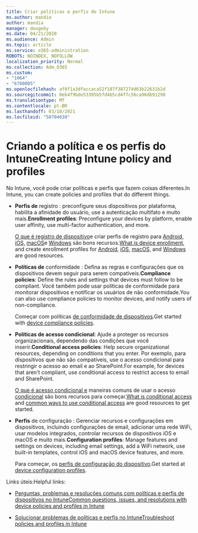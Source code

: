 ```yaml
---
title: Criar políticas e perfis do Intune
ms.author: mandia
author: mandia
manager: dougeby
ms.date: 04/21/2020
ms.audience: Admin
ms.topic: article
ms.service: o365-administration
ROBOTS: NOINDEX, NOFOLLOW
localization_priority: Normal
ms.collection: Adm_O365
ms.custom:
- "1064"
- "6700005"
ms.openlocfilehash: af8f1a3dfaccaca52f187f387274d63b22631b2d
ms.sourcegitcommit: 0eb4f9bde53395b5fd4b5cd4ffc56ca96db91298
ms.translationtype: MT
ms.contentlocale: pt-BR
ms.lasthandoff: 03/10/2021
ms.locfileid: "50704630"
---
```

# <a name="creating-intune-policy-and-profiles"></a><span data-ttu-id="ed7ae-102">Criando a política e os perfis do Intune</span><span class="sxs-lookup"><span data-stu-id="ed7ae-102">Creating Intune policy and profiles</span></span>

<span data-ttu-id="ed7ae-103">No Intune, você pode criar políticas e perfis que fazem coisas diferentes.</span><span class="sxs-lookup"><span data-stu-id="ed7ae-103">In Intune, you can create policies and profiles that do different things.</span></span>

- <span data-ttu-id="ed7ae-104">**Perfis de** registro : preconfigure seus dispositivos por plataforma, habilita a afinidade do usuário, use a autenticação multifato e muito mais.</span><span class="sxs-lookup"><span data-stu-id="ed7ae-104">**Enrollment profiles**: Preconfigure your devices by platform, enable user affinity, use multi-factor authentication, and more.</span></span>

  <span data-ttu-id="ed7ae-105">[O que é registro de dispositivo](https://docs.microsoft.com/intune/device-enrollment)e criar perfis de registro para [Android,](https://docs.microsoft.com/intune/android-enroll) [iOS,](https://docs.microsoft.com/intune/ios-enroll) [macOS](https://docs.microsoft.com/intune/macos-enroll)e [Windows](https://docs.microsoft.com/intune/windows-enrollment-methods) são bons recursos.</span><span class="sxs-lookup"><span data-stu-id="ed7ae-105">[What is device enrollment](https://docs.microsoft.com/intune/device-enrollment), and create enrollment profiles for [Android](https://docs.microsoft.com/intune/android-enroll), [iOS](https://docs.microsoft.com/intune/ios-enroll), [macOS](https://docs.microsoft.com/intune/macos-enroll), and [Windows](https://docs.microsoft.com/intune/windows-enrollment-methods) are good resources.</span></span>

- <span data-ttu-id="ed7ae-106">**Políticas de** conformidade : Defina as regras e configurações que os dispositivos devem seguir para serem compatíveis.</span><span class="sxs-lookup"><span data-stu-id="ed7ae-106">**Compliance policies**: Define the rules and settings that devices must follow to be compliant.</span></span> <span data-ttu-id="ed7ae-107">Você também pode usar políticas de conformidade para monitorar dispositivos e notificar os usuários de não conformidade.</span><span class="sxs-lookup"><span data-stu-id="ed7ae-107">You can also use compliance policies to monitor devices, and notify users of non-compliance.</span></span>

  <span data-ttu-id="ed7ae-108">Começar com políticas [de conformidade de dispositivos](https://docs.microsoft.com/intune/device-compliance-get-started).</span><span class="sxs-lookup"><span data-stu-id="ed7ae-108">Get started with [device compliance policies](https://docs.microsoft.com/intune/device-compliance-get-started).</span></span>
- <span data-ttu-id="ed7ae-109">**Políticas de acesso condicional**: Ajude a proteger os recursos organizacionais, dependendo das condições que você inserir.</span><span class="sxs-lookup"><span data-stu-id="ed7ae-109">**Conditional access policies**: Help secure organizational resources, depending on conditions that you enter.</span></span> <span data-ttu-id="ed7ae-110">Por exemplo, para dispositivos que não são compatíveis, use o acesso condicional para restringir o acesso ao email e ao SharePoint.</span><span class="sxs-lookup"><span data-stu-id="ed7ae-110">For example, for devices that aren't compliant, use conditional access to restrict access to email and SharePoint.</span></span>

  <span data-ttu-id="ed7ae-111">[O que é acesso condicional e](https://docs.microsoft.com/intune/conditional-access) maneiras comuns de usar o acesso [condicional](https://docs.microsoft.com/intune/conditional-access-intune-common-ways-use) são bons recursos para começar.</span><span class="sxs-lookup"><span data-stu-id="ed7ae-111">[What is conditional access](https://docs.microsoft.com/intune/conditional-access) and [common ways to use conditional access](https://docs.microsoft.com/intune/conditional-access-intune-common-ways-use) are good resources to get started.</span></span>

- <span data-ttu-id="ed7ae-112">**Perfis** de configuração : Gerenciar recursos e configurações em dispositivos, incluindo configurações de email, adicionar uma rede WiFi, usar modelos integrados, controlar recursos de dispositivos iOS e macOS e muito mais.</span><span class="sxs-lookup"><span data-stu-id="ed7ae-112">**Configuration profiles**: Manage features and settings on devices, including email settings, add a WiFi network, use built-in templates, control iOS and macOS device features, and more.</span></span>

  <span data-ttu-id="ed7ae-113">Para começar, os [perfis de configuração do dispositivo](https://docs.microsoft.com/intune/device-profiles).</span><span class="sxs-lookup"><span data-stu-id="ed7ae-113">Get started at [device configuration profiles](https://docs.microsoft.com/intune/device-profiles).</span></span>

<span data-ttu-id="ed7ae-114">Links úteis:</span><span class="sxs-lookup"><span data-stu-id="ed7ae-114">Helpful links:</span></span>

- [<span data-ttu-id="ed7ae-115">Perguntas, problemas e resoluções comuns com políticas e perfis de dispositivos no Intune</span><span class="sxs-lookup"><span data-stu-id="ed7ae-115">Common questions, issues, and resolutions with device policies and profiles in Intune</span></span>](https://docs.microsoft.com/intune/device-profile-troubleshoot)

- [<span data-ttu-id="ed7ae-116">Solucionar problemas de políticas e perfis no Intune</span><span class="sxs-lookup"><span data-stu-id="ed7ae-116">Troubleshoot policies and profiles in Intune</span></span>](https://docs.microsoft.com/troubleshoot/mem/intune/troubleshoot-policies-in-microsoft-intune)
